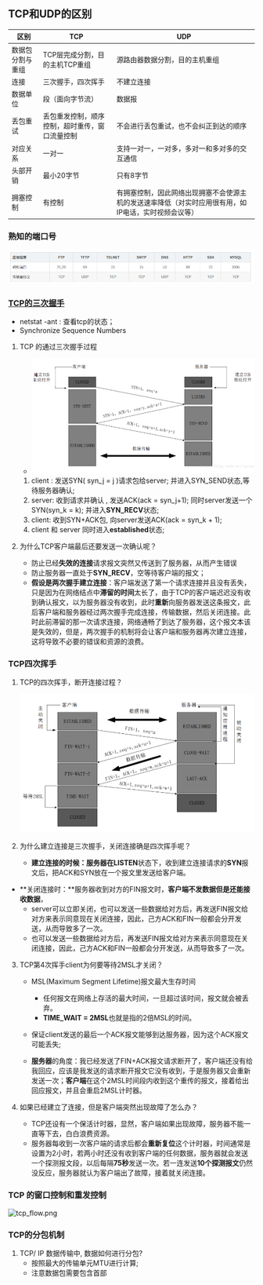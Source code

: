 ## TCP和UDP的区别

| 区别             | TCP                                            | UDP                                                          |
| ---------------- | ---------------------------------------------- | ------------------------------------------------------------ |
| 数据包分割与重组 | TCP层完成分割，目的主机TCP重组                 | 源路由器数据分割，目的主机重组                               |
| 连接             | 三次握手，四次挥手                             | 不建立连接                                                   |
| 数据单位         | 段（面向字节流）                               | 数据报                                                       |
| 丢包重试         | 丢包重发控制，顺序控制，超时重传，窗口流量控制 | 不会进行丢包重试，也不会纠正到达的顺序                       |
| 对应关系         | 一对一                                         | 支持一对一，一对多，多对一和多对多的交互通信                 |
| 头部开销         | 最小20字节                                     | 只有8字节                                                    |
| 拥塞控制         | 有控制                                         | 有拥塞控制，因此网络出现拥塞不会使源主机的发送速率降低（对实时应用很有用，如IP电话，实时视频会议等） |

### 熟知的端口号

![port.png](/TCP/photo/port.png)

### [TCP的三次握手](https://blog.csdn.net/qzcsu/article/details/72861891)

+ netstat -ant : 查看tcp的状态；
+ Synchronize Sequence Numbers

1. TCP 的通过三次握手过程
   
   + ![tcp_three.png](/TCP/photo/tcp_three.png)
   
   1. client : 发送SYN( syn_j = j )请求包给server; 并进入SYN_SEND状态,等待服务器确认;
   2. server: 收到请求并确认 , 发送ACK(ack = syn_j+1); 同时server发送一个SYN(syn_k = k); 并进入**SYN_RECV**状态;
   3. client: 收到SYN+ACK包, 向server发送ACK(ack = syn_k + 1); 
   4. client 和 server 同时进入**established**状态;
   
2. 为什么TCP客户端最后还要发送一次确认呢？
   - 防止已经**失效的连接**请求报文突然又传送到了服务器，从而产生错误
   - 防止服务器一直处于**SYN_RECV**，空等待客户端的报文；
   - **假设是两次握手建立连接**：客户端发送了第一个请求连接并且没有丢失，只是因为在网络结点中**滞留的时间**太长了，由于TCP的客户端迟迟没有收到确认报文，以为服务器没有收到，此时**重新**向服务器发送这条报文，此后客户端和服务器经过两次握手完成连接，传输数据，然后关闭连接。此时此前滞留的那一次请求连接，网络通畅了到达了服务器，这个报文本该是失效的，但是，两次握手的机制将会让客户端和服务器再次建立连接，这将导致不必要的错误和资源的浪费。

### TCP四次挥手

1. TCP的四次挥手，断开连接过程？

   ![TCP_MSL.png](/TCP/photo/TCP_MSL.png)

2. 为什么建立连接是三次握手，关闭连接确是四次挥手呢？

   + **建立连接的时候：**服务器在**LISTEN**状态下，收到建立连接请求的**SYN**报文后，把ACK和SYN放在一个报文里发送给客户端。
+ **关闭连接时：**服务器收到对方的FIN报文时，**客户端不发数据但是还能接收数据**，
     + server可以立即关闭，也可以发送一些数据给对方后，再发送FIN报文给对方来表示同意现在关闭连接，因此，己方ACK和FIN一般都会分开发送，从而导致多了一次。
     + 也可以发送一些数据给对方后，再发送FIN报文给对方来表示同意现在关闭连接，因此，己方ACK和FIN一般都会分开发送，从而导致多了一次。

3. TCP第4次挥手client为何要等待2MSL才关闭？

   - MSL(Maximum Segment Lifetime)报文最大生存时间

     - 任何报文在网络上存活的最大时间，一旦超过该时间，报文就会被丢弃。
     - **TIME_WAIT = 2MSL**也就是指的2倍MSL的时间。
   - 保证client发送的最后一个ACK报文能够到达服务器，因为这个ACK报文可能丢失;
   - **服务器**的角度：我已经发送了FIN+ACK报文请求断开了，客户端还没有给我回应，应该是我发送的请求断开报文它没有收到，于是服务器又会重新发送一次；**客户端**在这个2MSL时间段内收到这个重传的报文，接着给出回应报文，并且会重启2MSL计时器。

4. 如果已经建立了连接，但是客户端突然出现故障了怎么办？

   + TCP还设有一个保活计时器，显然，客户端如果出现故障，服务器不能一直等下去，白白浪费资源。
   + 服务器每收到一次客户端的请求后都会**重新复位**这个计时器，时间通常是设置为2小时，若两小时还没有收到客户端的任何数据，服务器就会发送一个探测报文段，以后每隔**75秒**发送一次。若一连发送**10个探测报文**仍然没反应，服务器就认为客户端出了故障，接着就关闭连接。

### TCP 的窗口控制和重发控制

![tcp_flow.png](https://github.com/quronghui/Embedded-written-reference/blob/master/TCP/photo/tcp_flow.png)

### TCP的分包机制

1. TCP/ IP 数据传输中, 数据如何进行分包?
   - 按照最大的传输单元MTU进行计算;
   - 注意数据包需要包含首部